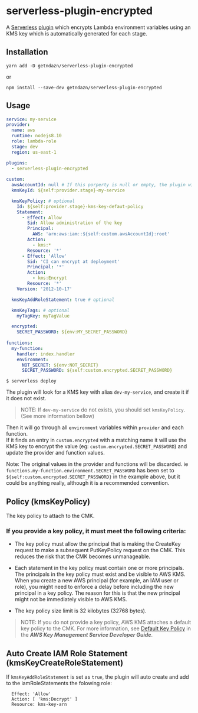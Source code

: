 # serverless-plugin-encrypted

A [Serverless](https://serverless.com/) [plugin](https://serverless.com/framework/docs/providers/aws/guide/plugins/)
 which encrypts Lambda environment variables using an KMS key which is automatically generated for each stage.

## Installation

    yarn add -D getndazn/serverless-plugin-encrypted

or 

    npm install --save-dev getndazn/serverless-plugin-encrypted
    
## Usage
    
```yaml
service: my-service
provider:
  name: aws
  runtime: nodejs8.10
  role: lambda-role
  stage: dev
  region: us-east-1

plugins:
  - serverless-plugin-encrypted
    
custom:
  awsAccountId: null # If this porperty is null or empty, the plugin will auto set before all.
  kmsKeyId: ${self:provider.stage}-my-service

  kmsKeyPolicy: # optional
    Id: ${self:provider.stage}-kms-key-defaut-policy
    Statement:
      - Effect: Allow
        Sid: Allow administration of the key
        Principal:
          AWS: 'arn:aws:iam::${self:custom.awsAccountId}:root'
        Action:
          - kms:*
        Resource: '*'
      - Effect: 'Allow'
        Sid: 'CI can encrypt at deployment'
        Principal: '*'
        Action:
          - kms:Encrypt
        Resource: '*' 
    Version: '2012-10-17'

  kmsKeyAddRoleStatement: true # optional

  kmsKeyTags: # optional
    myTagKey: myTagValue  

  encrypted:
    SECRET_PASSWORD: ${env:MY_SECRET_PASSWORD}
        
functions:
  my-function:
    handler: index.handler
    environment:
      NOT_SECRET: ${env:NOT_SECRET}
      SECRET_PASSWORD: ${self:custom.encrypted.SECRET_PASSWORD}
```

    $ serverless deploy

The plugin will look for a KMS key with alias `dev-my-service`, and create it if it does not exist.

> NOTE: If `dev-my-service` do not exists, you should set `kmsKeyPolicy`. (See more information bellow)

Then it will go through all `environment` variables within `provider` and each function.  
If it finds an entry in `custom.encrypted` with a matching name it will use the KMS key to encrypt the value 
(eg: `custom.encrypted.SECRET_PASSWORD`) and update the provider and function values.
 
Note: The original values in the provider and functions will be discarded. 
ie `functions.my-function.environment.SECRET_PASSWORD` has been set to `${self:custom.encrypted.SECRET_PASSWORD}` 
in the example above, but it could be anything really, although it is a recommended convention.

## Policy (kmsKeyPolicy)

The key policy to attach to the CMK.

### If you provide a key policy, it must meet the following criteria:

- The key policy must allow the principal that is making the CreateKey request to make a subsequent PutKeyPolicy request on the CMK. This reduces the risk that the CMK becomes unmanageable.

- Each statement in the key policy must contain one or more principals. The principals in the key policy must exist and be visible to AWS KMS. When you create a new AWS principal (for example, an IAM user or role), you might need to enforce a delay before including the new principal in a key policy. The reason for this is that the new principal might not be immediately visible to AWS KMS.

- The key policy size limit is 32 kilobytes (32768 bytes).

> NOTE: If you do not provide a key policy, AWS KMS attaches a default key policy to the CMK. For more information, see [Default Key Policy](https://docs.aws.amazon.com/kms/latest/developerguide/key-policies.html#key-policy-default) in the ***AWS Key Management Service Developer Guide***.

## Auto Create IAM Role Statement (kmsKeyCreateRoleStatement)

If `kmsKeyAddRoleStatement` is set as `true`, the plugin will auto create and add to the iamRoleStatements the folowing role:

```
  Effect: 'Allow'
  Action: [ 'kms:Decrypt' ]
  Resource: kms-key-arn
```